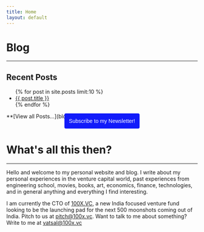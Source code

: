 ```yaml
---
title: Home
layout: default
---
```

# Blog
---
## Recent Posts
<ul>
  {% for post in site.posts limit:10 %}
  <li> <a href="{{ post.url }}">{{ post.title }}</a> </li>
  {% endfor %}
</ul>
**[View all Posts...](blog.md)**   
   

<div style="width:100%; height:auto; margin-top:-1rem; margin-bottom:1rem">
  <center>
    <a href="https://vazzup.substack.com">
      <button style="font-size:14px; padding: 0 12px; height:40px;
        border: 0px; border-radius: 4px; background-color:#121bfa;
        color:#fff; text-decoration: none!important; display:inline-block;">
        Subscribe to my Newsletter!
      </button>
    </a>
  </center>
</div>

# What's all this then?
---
Hello and welcome to my personal website and blog. I write about my personal experiences in the venture capital world,
past experiences from engineering school, movies, books, art, economics, finance, technologies, and in general anything
and everything I find interesting.

I am currently the CTO of [100X.VC](http://100x.vc), a new India focused venture fund looking to be the launching pad for
the next 500 moonshots coming out of India. Pitch to us at [pitch@100x.vc](mailto:pitch@100x.vc). Want to talk to me
about something? Write to me at [vatsal@100x.vc](mailto:vatsal@100x.vc)

<!-- Planned posts [VatsalBaba Speaks - An Introduction]()
* [VatsalBaba Speaks - ACM ICPC and Competitive Programming]()
* [VatsalBaba Speaks - Srujana Center for Innovation or How I Got Lucky Part 1]()
* [VatsalBaba Speaks - Morgan Stanley or How I Got Lucky Part 1]()
* [VatsalBaba Speaks - Exploring Other Fields (Machine Learning)]()
* [VatsalBaba Speaks - Exploring Other Fields (Robotics)]()
* [VatsalBaba Speaks - Exploring Other Fields (FinTech)]()
* [VatsalBaba Speaks - The definitive guide to surviving KTs]()    -->

<!-- # More About Me
---
> "... medicine, law, business, engineering, these are noble pursuits and necessary to sustain life. But poetry, beauty,
> romance, love, these are what we stay alive for."   
> \- Robin Williams, Dead Poets Society

Apart from my work, I'm a huge literature, music and movie buff. On the big screen, I love the works of Woody
Allen, Quentin Tarantino, Cristopher Nolan and Wes Anderson. I particularly love the works of Wes Anderson, not least
due to the color and symmetry in his work. In literature I have a long list of fiction and non fiction writers I adore.
One I must mention here is Douglas Adams for his philosophical satire "The HitchHiker's Guide to the galaxy." I aspire
to write poems as raw as Robert Frost's.  Lastly, in the music department, I wonder at the genius that are the artists
Pink Floyd, Radiohead, Nirvana, Steven Wilson, A. R. Rahman, Miles Davis, Dave Brubeck, Chopin and Debussy to name a few. -->
